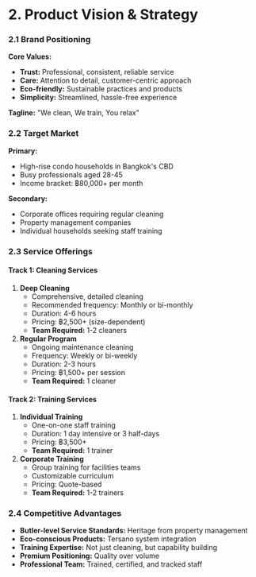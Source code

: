 # **2\. Product Vision & Strategy**

### **2.1 Brand Positioning**

**Core Values:**

* **Trust:** Professional, consistent, reliable service  
* **Care:** Attention to detail, customer-centric approach  
* **Eco-friendly:** Sustainable practices and products  
* **Simplicity:** Streamlined, hassle-free experience

**Tagline:** "We clean, We train, You relax"

### **2.2 Target Market**

**Primary:**

* High-rise condo households in Bangkok's CBD  
* Busy professionals aged 28-45  
* Income bracket: ฿80,000+ per month

**Secondary:**

* Corporate offices requiring regular cleaning  
* Property management companies  
* Individual households seeking staff training

### **2.3 Service Offerings**

#### **Track 1: Cleaning Services**

1. **Deep Cleaning**  
   * Comprehensive, detailed cleaning  
   * Recommended frequency: Monthly or bi-monthly  
   * Duration: 4-6 hours  
   * Pricing: ฿2,500+ (size-dependent)  
   * **Team Required:** 1-2 cleaners  
2. **Regular Program**  
   * Ongoing maintenance cleaning  
   * Frequency: Weekly or bi-weekly  
   * Duration: 2-3 hours  
   * Pricing: ฿1,500+ per session  
   * **Team Required:** 1 cleaner

#### **Track 2: Training Services**

1. **Individual Training**  
   * One-on-one staff training  
   * Duration: 1 day intensive or 3 half-days  
   * Pricing: ฿3,500+  
   * **Team Required:** 1 trainer  
2. **Corporate Training**  
   * Group training for facilities teams  
   * Customizable curriculum  
   * Pricing: Quote-based  
   * **Team Required:** 1-2 trainers

### **2.4 Competitive Advantages**

* **Butler-level Service Standards:** Heritage from property management  
* **Eco-conscious Products:** Tersano system integration  
* **Training Expertise:** Not just cleaning, but capability building  
* **Premium Positioning:** Quality over volume  
* **Professional Team:** Trained, certified, and tracked staff